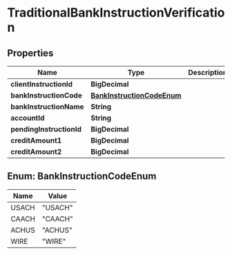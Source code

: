 

# TraditionalBankInstructionVerification


## Properties

| Name | Type | Description | Notes |
|------------ | ------------- | ------------- | -------------|
|**clientInstructionId** | **BigDecimal** |  |  |
|**bankInstructionCode** | [**BankInstructionCodeEnum**](#BankInstructionCodeEnum) |  |  |
|**bankInstructionName** | **String** |  |  |
|**accountId** | **String** |  |  |
|**pendingInstructionId** | **BigDecimal** |  |  |
|**creditAmount1** | **BigDecimal** |  |  |
|**creditAmount2** | **BigDecimal** |  |  |



## Enum: BankInstructionCodeEnum

| Name | Value |
|---- | -----|
| USACH | &quot;USACH&quot; |
| CAACH | &quot;CAACH&quot; |
| ACHUS | &quot;ACHUS&quot; |
| WIRE | &quot;WIRE&quot; |



